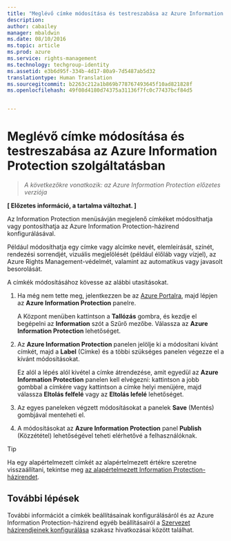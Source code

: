 ```yaml
---
title: "Meglévő címke módosítása és testreszabása az Azure Information Protection szolgáltatásban | Azure Rights Management"
description: 
author: cabailey
manager: mbaldwin
ms.date: 08/10/2016
ms.topic: article
ms.prod: azure
ms.service: rights-management
ms.technology: techgroup-identity
ms.assetid: e3b6d95f-334b-4d17-80a9-7d5487ab5d32
translationtype: Human Translation
ms.sourcegitcommit: b2263c212a1b869b778767493645f10ad821828f
ms.openlocfilehash: 49f08d4180d74375a31136f7fc0c77437bcf84d5


---
```


# Meglévő címke módosítása és testreszabása az Azure Information Protection szolgáltatásban

>*A következőkre vonatkozik: az Azure Information Protection előzetes verziója*

**[ Előzetes információ, a tartalma változhat. ]**

Az Information Protection menüsávján megjelenő címkéket módosíthatja vagy pontosíthatja az Azure Information Protection-házirend konfigurálásával.

Például módosíthatja egy címke vagy alcímke nevét, elemleírását, színét, rendezési sorrendjét, vizuális megjelölését (például élőláb vagy vízjel), az Azure Rights Management-védelmét, valamint az automatikus vagy javasolt besorolását.

A címkék módosításához kövesse az alábbi utasításokat.


1. Ha még nem tette meg, jelentkezzen be az [Azure Portalra](https://portal.azure.com), majd lépjen az **Azure Information Protection** panelre. 
    
    A Központ menüben kattintson a **Tallózás** gombra, és kezdje el begépelni az **Information** szót a Szűrő mezőbe. Válassza az **Azure Information Protection** lehetőséget.

2. Az **Azure Information Protection** panelen jelölje ki a módosítani kívánt címkét, majd a **Label** (Címke) és a többi szükséges panelen végezze el a kívánt módosításokat.

    Ez alól a lépés alól kivétel a címke átrendezése, amit egyedül az **Azure Information Protection** panelen kell elvégezni: kattintson a jobb gombbal a címkére vagy kattintson a címke helyi menüjére, majd válassza **Eltolás felfelé** vagy az **Eltolás lefelé** lehetőséget.

3. Az egyes paneleken végzett módosításokat a panelek **Save** (Mentés) gombjával menteheti el.

4. A módosításokat az **Azure Information Protection** panel **Publish** (Közzététel) lehetőségével teheti elérhetővé a felhasználóknak.

> [!TIP]
>Ha egy alapértelmezett címkét az alapértelmezett értékre szeretne visszaállítani, tekintse meg [az alapértelmezett Information Protection-házirendet](configure-policy-default.md).

## További lépések

További információt a címkék beállításainak konfigurálásáról és az Azure Information Protection-házirend egyéb beállításairól a [Szervezet házirendjeinek konfigurálása](configure-policy.md#configuring-your-organization-s-policy) szakasz hivatkozásai között találhat.






<!--HONumber=Aug16_HO2-->


